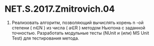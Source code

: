 # NET.S.2017.Zmitrovich.04
1. Реализовать алгоритм, позволяющий вычислять корень n -ой степени ( n∈N ) из числа ( a∈R ) методом Ньютона с заданной точностью.  Разработать модульные тесты (NUnit и (или) MS Unit Test)  для тестирования метода.

